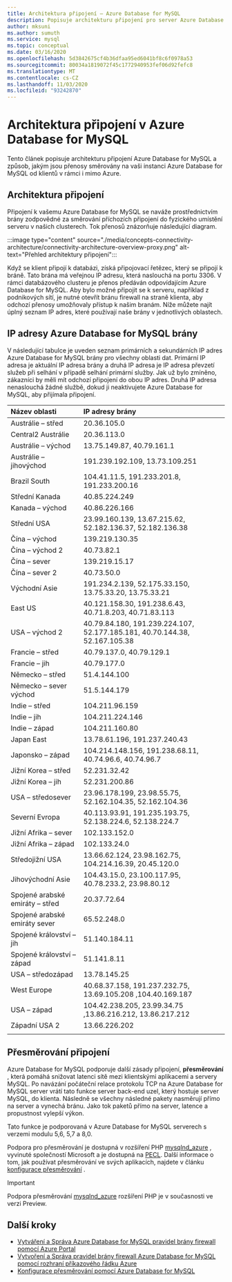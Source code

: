 ```yaml
---
title: Architektura připojení – Azure Database for MySQL
description: Popisuje architekturu připojení pro server Azure Database for MySQL.
author: mksuni
ms.author: sumuth
ms.service: mysql
ms.topic: conceptual
ms.date: 03/16/2020
ms.openlocfilehash: 5d3842675cf4b36dfaa95ed6041bf8c6f0978a53
ms.sourcegitcommit: 80034a1819072f45c1772940953fef06d92fefc8
ms.translationtype: MT
ms.contentlocale: cs-CZ
ms.lasthandoff: 11/03/2020
ms.locfileid: "93242870"
---
```

# <a name="connectivity-architecture-in-azure-database-for-mysql"></a>Architektura připojení v Azure Database for MySQL
Tento článek popisuje architekturu připojení Azure Database for MySQL a způsob, jakým jsou přenosy směrovány na vaši instanci Azure Database for MySQL od klientů v rámci i mimo Azure.

## <a name="connectivity-architecture"></a>Architektura připojení
Připojení k vašemu Azure Database for MySQL se naváže prostřednictvím brány zodpovědné za směrování příchozích připojení do fyzického umístění serveru v našich clusterech. Tok přenosů znázorňuje následující diagram.

:::image type="content" source="./media/concepts-connectivity-architecture/connectivity-architecture-overview-proxy.png" alt-text="Přehled architektury připojení":::

Když se klient připojí k databázi, získá připojovací řetězec, který se připojí k bráně. Tato brána má veřejnou IP adresu, která naslouchá na portu 3306. V rámci databázového clusteru je přenos předáván odpovídajícím Azure Database for MySQL. Aby bylo možné připojit se k serveru, například z podnikových sítí, je nutné otevřít bránu firewall na straně klienta, aby odchozí přenosy umožňovaly přístup k našim branám. Níže můžete najít úplný seznam IP adres, které používají naše brány v jednotlivých oblastech.

## <a name="azure-database-for-mysql-gateway-ip-addresses"></a>IP adresy Azure Database for MySQL brány
V následující tabulce je uveden seznam primárních a sekundárních IP adres Azure Database for MySQL brány pro všechny oblasti dat. Primární IP adresa je aktuální IP adresa brány a druhá IP adresa je IP adresa převzetí služeb při selhání v případě selhání primární služby. Jak už bylo zmíněno, zákazníci by měli mít odchozí připojení do obou IP adres. Druhá IP adresa nenaslouchá žádné službě, dokud ji neaktivujete Azure Database for MySQL, aby přijímala připojení.

| **Název oblasti** | **IP adresy brány** |
|:----------------|:-------------|
| Austrálie – střed| 20.36.105.0     |
| Central2 Austrálie     | 20.36.113.0   |
| Austrálie – východ | 13.75.149.87, 40.79.161.1     |
| Austrálie – jihovýchod |191.239.192.109, 13.73.109.251   |
| Brazil South | 104.41.11.5, 191.233.201.8, 191.233.200.16  |
| Střední Kanada |40.85.224.249  |
| Kanada – východ | 40.86.226.166    |
| Střední USA | 23.99.160.139, 13.67.215.62, 52.182.136.37, 52.182.136.38     |
| Čína – východ | 139.219.130.35    |
| Čína – východ 2 | 40.73.82.1  |
| Čína – sever | 139.219.15.17    |
| Čína – sever 2 | 40.73.50.0     |
| Východní Asie | 191.234.2.139, 52.175.33.150, 13.75.33.20, 13.75.33.21     |
| East US | 40.121.158.30, 191.238.6.43, 40.71.8.203, 40.71.83.113 |
| USA – východ 2 |40.79.84.180, 191.239.224.107, 52.177.185.181, 40.70.144.38, 52.167.105.38  |
| Francie – střed | 40.79.137.0, 40.79.129.1  |
| Francie – jih | 40.79.177.0     |
| Německo – střed | 51.4.144.100     |
| Německo – sever východ | 51.5.144.179  |
| Indie – střed | 104.211.96.159     |
| Indie – jih | 104.211.224.146  |
| Indie – západ | 104.211.160.80    |
| Japan East | 13.78.61.196, 191.237.240.43  |
| Japonsko – západ | 104.214.148.156, 191.238.68.11, 40.74.96.6, 40.74.96.7    |
| Jižní Korea – střed | 52.231.32.42   |
| Jižní Korea – jih | 52.231.200.86    |
| USA – středosever | 23.96.178.199, 23.98.55.75, 52.162.104.35, 52.162.104.36    |
| Severní Evropa | 40.113.93.91, 191.235.193.75, 52.138.224.6, 52.138.224.7    |
| Jižní Afrika – sever  | 102.133.152.0    |
| Jižní Afrika – západ | 102.133.24.0   |
| Středojižní USA |13.66.62.124, 23.98.162.75, 104.214.16.39, 20.45.120.0   |
| Jihovýchodní Asie | 104.43.15.0, 23.100.117.95, 40.78.233.2, 23.98.80.12     |
| Spojené arabské emiráty – střed | 20.37.72.64  |
| Spojené arabské emiráty sever | 65.52.248.0    |
| Spojené království – jih | 51.140.184.11   |
| Spojené království – západ | 51.141.8.11  |
| USA – středozápad | 13.78.145.25     |
| West Europe | 40.68.37.158, 191.237.232.75, 13.69.105.208 ,104.40.169.187 |
| USA – západ | 104.42.238.205, 23.99.34.75 ,13.86.216.212, 13.86.217.212 |
| Západní USA 2 | 13.66.226.202  |
||||

## <a name="connection-redirection"></a>Přesměrování připojení

Azure Database for MySQL podporuje další zásady připojení, **přesměrování** , která pomáhá snižovat latenci sítě mezi klientskými aplikacemi a servery MySQL. Po navázání počáteční relace protokolu TCP na Azure Database for MySQL server vrátí tato funkce server back-end uzel, který hostuje server MySQL, do klienta. Následně se všechny následné pakety nasměrují přímo na server a vynechá bránu. Jako tok paketů přímo na server, latence a propustnost vylepší výkon.

Tato funkce je podporovaná v Azure Database for MySQL serverech s verzemi modulu 5,6, 5,7 a 8,0.

Podpora pro přesměrování je dostupná v rozšíření PHP [mysqlnd_azure](https://github.com/microsoft/mysqlnd_azure) , vyvinuté společností Microsoft a je dostupná na [PECL](https://pecl.php.net/package/mysqlnd_azure). Další informace o tom, jak používat přesměrování ve svých aplikacích, najdete v článku [konfigurace přesměrování](./howto-redirection.md) .

> [!IMPORTANT]
> Podpora přesměrování [mysqlnd_azure](https://github.com/microsoft/mysqlnd_azure) rozšíření PHP je v současnosti ve verzi Preview.

## <a name="next-steps"></a>Další kroky

* [Vytváření a Správa Azure Database for MySQL pravidel brány firewall pomocí Azure Portal](./howto-manage-firewall-using-portal.md)
* [Vytvoření a Správa pravidel brány firewall Azure Database for MySQL pomocí rozhraní příkazového řádku Azure](./howto-manage-firewall-using-cli.md)
* [Konfigurace přesměrování pomocí Azure Database for MySQL](./howto-redirection.md)
